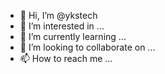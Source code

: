 - 👋 Hi, I’m @ykstech
- 👀 I’m interested in ...
- 🌱 I’m currently learning ...
- 💞️ I’m looking to collaborate on ...
- 📫 How to reach me ...

<!---
ykstech/ykstech is a ✨ special ✨ repository because its `README.md` (this file) appears on your GitHub profile.
You can click the Preview link to take a look at your changes.
--->
